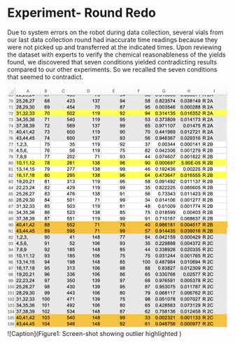 # Experiment- Round Redo

Due to system errors on the robot during data collection, several vials from our last data collection round had inaccurate time readings because they were not picked up and transferred at the indicated times.  Upon reviewing the dataset with experts to verify the chemical reasonableness of the yields found, we discovered that seven conditions yielded contradicting results compared to our other experiments. So we recalled the seven conditions that seemed to contradict.

![File](../figures/outliers.png)
![Caption](Figure1: Screen-shot showing outlier highlighted )